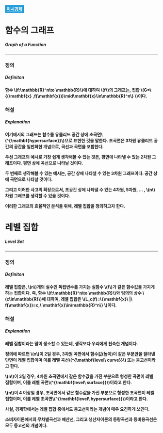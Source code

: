 <a href="https://portalife.github.io/categories/미시경제/" style="color: #FFFFFF; background-color: #289ED9; padding: 5px;"><b>미시경제<b/></a>
  
# 함수의 그래프

##### Graph of a Function

---

### 정의

##### Definiton

함수 \\(f:\mathbb{R}^n\to \mathbb{R}\\)에 대하여 \\(f\\)의 그래프는, 집합 \\(G=\\{(\mathbf{x} ,f(\mathbf{x}))\mid\mathbf{x}\in\mathbb{R}^n\\} \\)이다.

### 해설

##### Explanation

여기에서의 그래프는 함수를 유클리드 공간 상에 초곡면\\(^{\mathbf{hypersurface}}\\)으로 표현한 것을 말한다. 초곡면은 3차원 유클리드 공간의 공간을 일반화한 개념으로, 곡선과 곡면을 포함한다.

우선 그래프의 예시로 가장 쉽게 생각해볼 수 있는 것은, 평면에 나타낼 수 있는 2차원 그래프이다. 평면 상에 곡선으로 나타날 것이다.

두 번째로 생각해볼 수 있는 예시는, 공간 상에 나타낼 수 있는 3차원 그래프이다. 공간 상에 곡면으로 나타날 것이다.

그리고 이러한 사고의 확장으로서, 초공간 상에 나타낼 수 있는 4차원, 5차원, ... , \\(n\\)차원 그래프를 생각할 수 있을 것이다.

이러한 그래프의 효율적인 분석을 위해, 레벨 집합을 정의하고자 한다.

# 레벨 집합

##### Level Set

---

### 정의

##### Definiton

레벨 집합은, \\(n\\)개의 실수인 독립변수를 가지는 실함수 \\(f\\)가 같은 함수값을 가지게 하는 집합이다.
즉, 함수 \\(f:\mathbb{R}^n\to \mathbb{R}\\)와 임의의 상수 \\(c\in\mathbb{R}\\)에 대하여, 레벨 집합은 \\(L_c(f)=\\{\mathbf{x}\\ |\\ f(\mathbf{x})=c,\\ \mathbf{x}\in\mathbb{R}^n\\} \\)이다.

### 해설

##### Explanation

레벨 집합이라는 말이 생소할 수 있는데, 생각보다 우리에게 친숙한 개념이다.

정의에 따르면 \\(n\\)이 2일 경우, 3차원 곡면에서 함수값(높이)이 같은 부분만을 잘라낸 단면이 레벨 집합이며 이를 레벨 곡선\\(^{\mathbf{level\\ curve}}\\) 또는 **등고선**이라고 한다.

\\(n\\)이 3일 경우, 4차원 초곡면에서 같은 함수값을 가진 부분으로 형성한 곡면이 레벨 집합이며, 이를 레벨 곡면\\(^{\mathbf{level\\ surface}}\\)이라고 한다.

\\(n\\)이 4 이상일 경우, 초곡면에서 같은 함수값을 가진 부분으로 형성한 초곡면이 레벨 집합이며, 이를 레벨 초곡면\\(^{\mathbf{level\\ hypersurface}}\\)이라고 한다.

사실, 경제학에서는 레벨 집합 중에서도 등고선이라는 개념이 매우 요긴하게 쓰인다.

소비자이론에서의 무차별곡선과 예산선, 그리고 생산자이론의 등량곡선과 등비용곡선은 모두 등고선의 개념이다.
